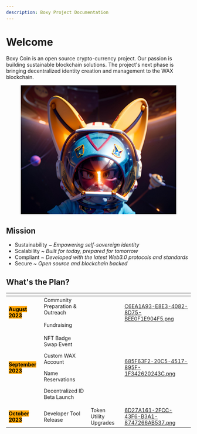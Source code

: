 ```yaml
---
description: Boxy Project Documentation
---
```


# Welcome

Boxy Coin is an open source crypto-currency project.  Our passion is building sustainable blockchain solutions.  The project's next phase is bringing decentralized identity creation and management to the WAX blockchain.

<figure><img src=".gitbook/assets/F5FE0E5C-3EF4-48E1-941F-5E1D57CC821F (1).png" alt=""><figcaption></figcaption></figure>

## Mission

* Sustainability \~ _Empowering self-sovereign identity_
* Scalability \~ _Built for today, prepared for tomorrow_
* Compliant \~ _Developed with the latest Web3.0 protocols and standards_
* Secure \~ _Open source and blockchain backed_

## What's the Plan?

<table data-view="cards"><thead><tr><th></th><th></th><th></th><th data-hidden data-card-cover data-type="files"></th></tr></thead><tbody><tr><td> <mark style="background-color:orange;"><strong>August 2023</strong></mark> </td><td>Community Preparation &#x26; Outreach<br><br>Fundraising</td><td></td><td><a href=".gitbook/assets/C6EA1A93-E8E3-4082-8D75-BEE0F1E904F5.png">C6EA1A93-E8E3-4082-8D75-BEE0F1E904F5.png</a></td></tr><tr><td> <mark style="background-color:orange;"><strong>September 2023</strong></mark> </td><td><p>NFT Badge Swap Event<br></p><p>Custom WAX Account </p><p>Name Reservations<br></p><p>Decentralized ID Beta Launch</p></td><td></td><td><a href=".gitbook/assets/685F63F2-20C5-4517-895F-1F342620243C.png">685F63F2-20C5-4517-895F-1F342620243C.png</a></td></tr><tr><td> <mark style="background-color:orange;"><strong>October 2023</strong></mark> </td><td>Developer Tool Release<br></td><td>Token Utility Upgrades</td><td><a href=".gitbook/assets/6D27A161-2FCC-43F6-B3A1-8747266AB537.png">6D27A161-2FCC-43F6-B3A1-8747266AB537.png</a></td></tr></tbody></table>

&#x20;
